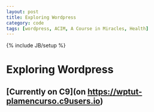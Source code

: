 ```yaml
---
layout: post
title: Exploring Wordpress
category: code
tags: [wordpress, ACIM, A Course in Miracles, Health]
---
```

{% include JB/setup %}
# Exploring Wordpress

## [Currently on C9](on https://wptut-plamencurso.c9users.io)
